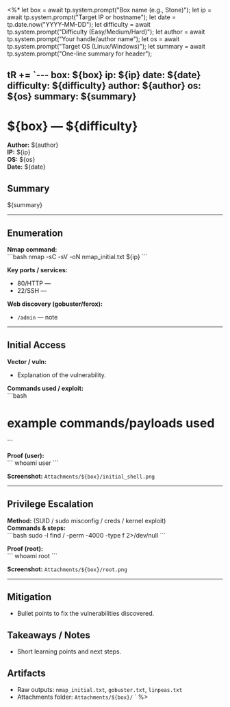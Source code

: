 <%*
let box = await tp.system.prompt("Box name (e.g., Stone)");
let ip = await tp.system.prompt("Target IP or hostname");
let date = tp.date.now("YYYY-MM-DD");
let difficulty = await tp.system.prompt("Difficulty (Easy/Medium/Hard)");
let author = await tp.system.prompt("Your handle/author name");
let os = await tp.system.prompt("Target OS (Linux/Windows)");
let summary = await tp.system.prompt("One-line summary for header");

tR += `---
box: ${box}
ip: ${ip}
date: ${date}
difficulty: ${difficulty}
author: ${author}
os: ${os}
summary: ${summary}
---

# ${box} — ${difficulty}

**Author:** ${author}  
**IP:** ${ip}  
**OS:** ${os}  
**Date:** ${date}  

## Summary
${summary}

---

## Enumeration
**Nmap command:**  
\`\`\`bash
nmap -sC -sV -oN nmap_initial.txt ${ip}
\`\`\`

**Key ports / services:**  
- 80/HTTP —  
- 22/SSH —

**Web discovery (gobuster/ferox):**  
- `/admin` — note

---

## Initial Access
**Vector / vuln:**  
- Explanation of the vulnerability.

**Commands used / exploit:**  
\`\`\`bash
# example commands/payloads used
\`\`\`

**Proof (user):**  
\`\`\`
whoami
user
\`\`\`

**Screenshot:** `Attachments/${box}/initial_shell.png`

---

## Privilege Escalation
**Method:** (SUID / sudo misconfig / creds / kernel exploit)  
**Commands & steps:**  
\`\`\`bash
sudo -l
find / -perm -4000 -type f 2>/dev/null
\`\`\`

**Proof (root):**  
\`\`\`
whoami
root
\`\`\`

**Screenshot:** `Attachments/${box}/root.png`

---

## Mitigation
- Bullet points to fix the vulnerabilities discovered.

## Takeaways / Notes
- Short learning points and next steps.

## Artifacts
- Raw outputs: `nmap_initial.txt`, `gobuster.txt`, `linpeas.txt`
- Attachments folder: `Attachments/${box}/`
`
%>
